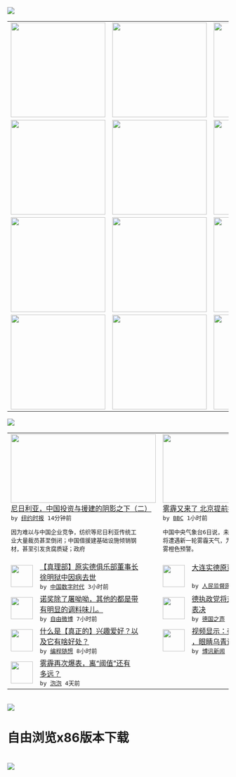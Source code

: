 

<a href="https://github.com/greatfire/z/raw/master/FreeBrowser.apk"><img src="https://raw.githubusercontent.com/greatfire/wiki/master/x/header.png" /></a><table><tr><td width="262" align="center" valign="center"><a href="https://github.com/greatfire/wiki/wiki/nyt" title="纽约时报中文网 国际纵览"><img src="https://raw.githubusercontent.com/greatfire/wiki/master/x/nyt_flag.png" width="215"/></a></td><td width="262" align="center" valign="center"><a href="https://github.com/greatfire/wiki/wiki/dw" title=""><img src="https://raw.githubusercontent.com/greatfire/wiki/master/x/dw_flag.png" width="215"/></a></td><td width="262" align="center" valign="center"><a href="https://github.com/greatfire/wiki/wiki/rmjd" title=""><img src="https://raw.githubusercontent.com/greatfire/wiki/master/x/rmjd_flag.png" width="215"/></a></td></tr><tr><td width="262" align="center" valign="center"><a href="https://github.com/paopaonetizen/website" title="泡泡 - 未经审查的互联网信息"><img src="https://raw.githubusercontent.com/greatfire/wiki/master/x/pp_flag.png" width="215"/></a></td><td width="262" align="center" valign="center"><a href="https://github.com/getlantern/mirror" title="以及自由微博和GreatFire.org官方中文论坛"><img src="https://raw.githubusercontent.com/greatfire/wiki/master/x/lantern_flag.png" width="215"/></a></td><td width="262" align="center" valign="center"><a href="https://github.com/cdtmirrors/m/" title=""><img src="https://raw.githubusercontent.com/greatfire/wiki/master/x/cdt_flag.png" width="215"/></a></td></tr><tr><td width="262" align="center" valign="center"><a href="https://github.com/program-think/blog" title="编程随想的博客"><img src="https://raw.githubusercontent.com/greatfire/wiki/master/x/pt_flag.png" width="215"/></a></td><td width="262" align="center" valign="center"><a href="https://github.com/greatfire/wiki/wiki/bbc" title=""><img src="https://raw.githubusercontent.com/greatfire/wiki/master/x/bbc_flag.png" width="215"/></a></td><td width="262" align="center" valign="center"><a href="https://github.com/freeweibo/s" title="自由微博 - 匿名和不受屏蔽的新浪微博搜索"><img src="https://raw.githubusercontent.com/greatfire/wiki/master/x/fw_flag.png" width="215"/></a></td></tr><tr><td width="262" align="center" valign="center"><a href="https://github.com/greatfire/wiki/wiki/google" title=""><img src="https://raw.githubusercontent.com/greatfire/wiki/master/x/google_flag.png" width="215"/></a></td><td width="262" align="center" valign="center"><a href="https://github.com/bxnews/boxun" title=""><img src="https://raw.githubusercontent.com/greatfire/wiki/master/x/bx_flag.png" width="215"/></a></td><td width="262" align="center" valign="center"><a href="https://github.com/greatfire/wiki/wiki/open-source" title="欢迎访问GreatFire.org开发者项目网站"><img src="https://raw.githubusercontent.com/greatfire/wiki/master/x/open-source_flag.png" width="215"/></a></td></tr></table><img src="https://raw.githubusercontent.com/greatfire/wiki/master/x/newsfeed text.png" /><table cols="4"><tr><td colspan="2" width="380"><a href="https://d3qlz4p8smvoli.cloudfront.net/world/20151207/c07chinatrade/"><img src="http://static01.nyt.com/images/2015/12/06/business/chinatrade-slide-BSE2/chinatrade-slide-BSE2-articleLarge.jpg" width="330" height="156"/></a></br><a href="https://d3qlz4p8smvoli.cloudfront.net/world/20151207/c07chinatrade/">尼日利亚，中国投资与援建的阴影之下（二）</a></br><kbd> by <a href="http://m.cn.nytimes.com/">纽约时报</a> 14分钟前 </kbd></br><pre>因为难以与中国企业竞争，纺织等尼日利亚传统工<br/>业大量裁员甚至倒闭；中国借援建基础设施倾销钢<br/>材，甚至引发贪腐质疑；政府</pre></td><td colspan="2" width="380"><a href="http://www.bbc.com/zhongwen/simp/china/2015/12/151206_china_smog_alert"><img src="http://a.files.bbci.co.uk/worldservice/live/assets/images/2015/12/01/151201055425_beijing_pollution_3_144x81__nocredit.jpg" width="330" height="156"/></a></br><a href="http://www.bbc.com/zhongwen/simp/china/2015/12/151206_china_smog_alert">雾霾又来了 北京提前拉响预警</a></br><kbd> by <a href="http://www.bbc.co.uk/zhongwen/simp">BBC</a> 1小时前 </kbd></br><pre>中国中央气象台6日说，未来三天华北黄淮地区即<br/>将遭遇新一轮雾霾天气，为此发布霾黄色预警和大<br/>雾橙色预警。</pre></td></tr><tr><td><img src="http://chinadigitaltimes.net/chinese/files/2011/05/zhenlibu.jpg" width="50" height="50"/></td><td width="280"><a href="http://feedproxy.google.com/~r/chinadigitaltimes/main-page/~3/Z35-eECTedU/">【真理部】原实德俱乐部董事长<br/>徐明狱中因病去世</a></br><kbd> by <a href="http://chinadigitaltimes.net/chinese/">中国数字时代</a> 3小时前 </kbd></td><td><img src="https://raw.githubusercontent.com/greatfire/wiki/master/x/rmjd_logo.png" width="50" height="50"/></td><td width="280"><a href="http://www.rmjdw.com//guanzhuzhongguo/20151206/15244.html">大连实德原董事长徐明病死狱中<br/> </a></br><kbd> by <a href="http://www.rmjdw.com/">人民监督网</a> 5小时前 </kbd></td></tr><tr><td><img src="https://raw.githubusercontent.com/greatfire/wiki/master/x/fw_logo.png" width="50" height="50"/></td><td width="280"><a href="https://freeweibo.com/weibo/3917200396462892">诺奖除了屠呦呦，其他的都是带<br/>有明显的调料味儿。</a></br><kbd> by <a href="https://freeweibo.com/">自由微博</a> 7小时前 </kbd></td><td><img src="http://www.dw.com/image/0,,18883434_302,00.jpg" width="50" height="50"/></td><td width="280"><a href="http://dw.com/p/1HIHd?maca=chi-GK-text-greatfire-all-chinese-15625-xml-mrss">德执政党将对默克尔的难民政策<br/>表决</a></br><kbd> by <a href="http://dw.de">德国之声</a> 7小时前 </kbd></td></tr><tr><td><img src="https://raw.githubusercontent.com/greatfire/wiki/master/x/pt_logo.png" width="50" height="50"/></td><td width="280"><a href="http://feedproxy.google.com/~r/programthink/~3/dK8n2h7V2vA/Hobbies-and-Interests.html">什么是【真正的】兴趣爱好？以<br/>及它有啥好处？</a></br><kbd> by <a href="http://program-think.blogspot.com">编程随想</a> 8小时前 </kbd></td><td><img src="http://upload.bx.tl/news/temp13/201512050918291.png" width="50" height="50"/></td><td width="280"><a href="http://www.boxun.com/news/gb/china/2015/12/201512060023.shtml">视频显示：姜野飞遭到警方殴打<br/>，眼睛乌青说话困难请看...</a></br><kbd> by <a href="http://www.boxun.com">博讯新闻</a> 1天前 </kbd></td></tr><tr><td><img src="https://raw.githubusercontent.com/greatfire/wiki/master/x/pp_logo.png" width="50" height="50"/></td><td width="280"><a href="https://pao-pao.net/article/645">雾霾再次爆表，离“阈值”还有<br/>多远？</a></br><kbd> by <a href="https://pao-pao.net">泡泡</a> 4天前 </kbd></td></table></br><a href="https://github.com/greatfire/z/raw/master/FreeBrowser.apk"><img src="https://raw.githubusercontent.com/greatfire/wiki/master/x/download app.png" /></a><h1>自由浏览x86版本下载<h1><a href="https://github.com/greatfire/z/raw/master/FreeBrowser-x86.apk"><img src="https://raw.githubusercontent.com/greatfire/images/master/fb86.qr.png" /></a>